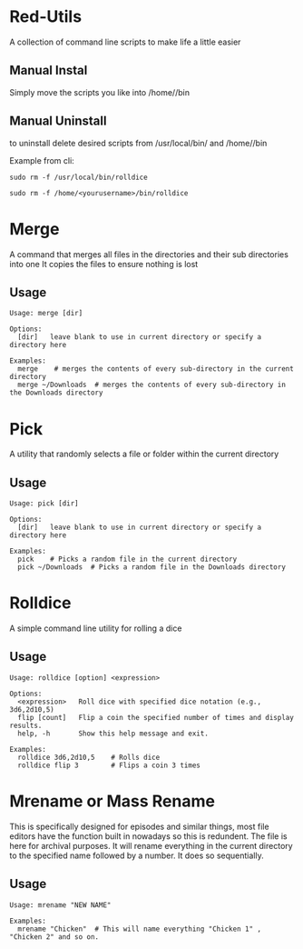 # Red-Utils
A collection of command line scripts to make life a little easier 

Manual Instal 
----------------
Simply move the scripts you like into /home/<yourusername>/bin

Manual Uninstall
----------------
to uninstall delete desired scripts from /usr/local/bin/ and /home/<yourusername>/bin

Example from cli:

```
sudo rm -f /usr/local/bin/rolldice
```
```
sudo rm -f /home/<yourusername>/bin/rolldice
```

# Merge
A command that merges all files in the directories and their sub directories into one
It copies the files to ensure nothing is lost

Usage
-----------------
```
Usage: merge [dir]

Options:
  [dir]   leave blank to use in current directory or specify a directory here

Examples:
  merge    # merges the contents of every sub-directory in the current directory
  merge ~/Downloads  # merges the contents of every sub-directory in the Downloads directory
```

# Pick
A utility that randomly selects a file or folder within the current directory

Usage
-----------------
```
Usage: pick [dir]

Options:
  [dir]   leave blank to use in current directory or specify a directory here

Examples:
  pick    # Picks a random file in the current directory
  pick ~/Downloads  # Picks a random file in the Downloads directory
```

# Rolldice
A simple command line utility for rolling a dice

Usage
-----------------
```
Usage: rolldice [option] <expression>

Options:
  <expression>   Roll dice with specified dice notation (e.g., 3d6,2d10,5)
  flip [count]   Flip a coin the specified number of times and display results.
  help, -h       Show this help message and exit.

Examples:
  rolldice 3d6,2d10,5    # Rolls dice
  rolldice flip 3        # Flips a coin 3 times
```

# Mrename or Mass Rename
This is specifically designed for episodes and similar things, most file editors have the function built in nowadays so this is redundent. The file is here for archival purposes.
It will rename everything in the current directory to the specified name followed by a number. It does so sequentially. 

Usage
-----------------
```
Usage: mrename "NEW NAME"

Examples:
  mrename "Chicken"  # This will name everything "Chicken 1" , "Chicken 2" and so on. 
```
